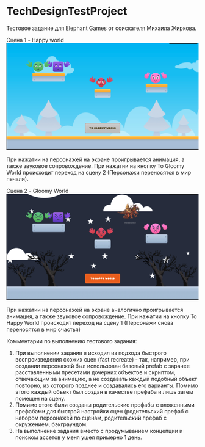 # TechDesignTestProject

Тестовое задание для Elephant Games от соискателя Михаила Жиркова.

Сцена 1 - Happy world
![title](Screenshots/screenshot_1.png)

При нажатии на персонажей на экране проигрывается анимация, а также звуковое сопровождение.
При нажатии на кнопку To Gloomy World происходит переход на сцену 2 (Персонажи переносятся в мир печали).

Сцена 2 - Gloomy World
![title](Screenshots/screenshot_2.png)

При нажатии на персонажей на экране аналогично проигрывается анимация, а также звуковое сопровождение.
При нажатии на кнопку To Happy World происходит переход на сцену 1 (Персонажи снова переносятся в мир счастья)

Комментарии по выполнению тестового задания:
1. При выполнении задания я исходил из подхода быстрого воспроизведения схожих сцен (fast recreate) - так, например, при создании персонажей был использован базовый prefab с заранее расставленными пресетами дочерних объектов и скриптом, отвечающим за анимацию, а не создавать каждый подобный объект повторно, из которого позднее и создавались его варианты.
Помимо этого каждый объект был создан в качестве префаба и лишь затем помещен на сцену.
3. Помимо этого были созданы родительские префабы с вложенными префабами для быстрой настройки сцен (родительский префаб с набором персонажей по сценам, родительский префаб с окружением, бэкграундом.
4. На выполнение задания вместо с продумыванием концепции и поиском ассетов у меня ушел примерно 1 день.
